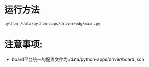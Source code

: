 # 运行方法
`python /data/python-apps/driver/wdg/main.py`

# 注意事项:
* board平台统一的配置文件为:/data/python-apps/driver/board.json
